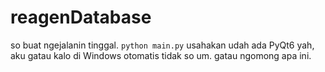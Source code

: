 # reagenDatabase
so buat ngejalanin tinggal. 
`python main.py`
usahakan udah ada PyQt6 yah, aku gatau kalo di Windows otomatis tidak so um. gatau ngomong apa ini.